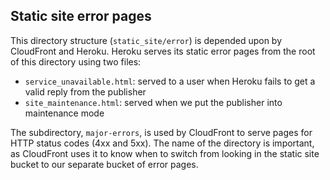 ## Static site error pages

This directory structure (`static_site/error`) is depended upon by CloudFront and Heroku. Heroku serves its static 
error pages from the root of this directory using two files:

* `service_unavailable.html`: served to a user when Heroku fails to get a valid reply from the publisher
* `site_maintenance.html`: served when we put the publisher into maintenance mode


The subdirectory, `major-errors`, is used by CloudFront to serve pages for HTTP status codes (4xx and 5xx). The name
of the directory is important, as CloudFront uses it to know when to switch from looking in the static site bucket to 
our separate bucket of error pages.